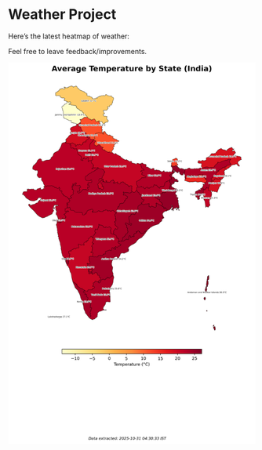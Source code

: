 # Weather Project

Here’s the latest heatmap of weather:

Feel free to leave feedback/improvements.

![India Heatmap](docs/assets/india_heatmap.png?v=03EE13)
